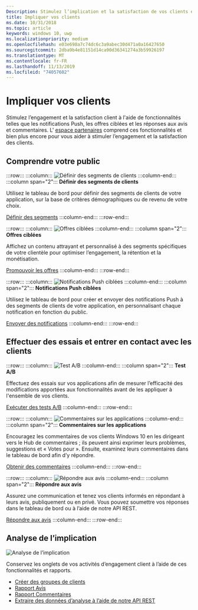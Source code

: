 ```yaml
---
Description: Stimulez l’implication et la satisfaction de vos clients en utilisant des fonctionnalités telles que les notifications, les offres ciblées, les réponses aux avis et commentaires, et bien davantage.
title: Impliquer vos clients
ms.date: 10/31/2018
ms.topic: article
keywords: windows 10, uwp
ms.localizationpriority: medium
ms.openlocfilehash: e03e698a7c74dc6c3a9abec30d471a0a16427650
ms.sourcegitcommit: 2dba9b4e81151d14ca90d36341274a3b59926197
ms.translationtype: MT
ms.contentlocale: fr-FR
ms.lasthandoff: 11/13/2019
ms.locfileid: "74057602"
---
```

# <a name="engage-with-your-customers"></a>Impliquer vos clients

Stimulez l’engagement et la satisfaction client à l'aide de fonctionnalités telles que les notifications Push, les offres ciblées et les réponses aux avis et commentaires. L' [espace partenaires](https://partner.microsoft.com/dashboard) comprend ces fonctionnalités et bien plus encore pour vous aider à stimuler l’engagement et la satisfaction des clients.

## <a name="understand-your-audience"></a>Comprendre votre public

:::row:::
    :::column:::
        ![Définir des segments de clients](images/engage-pie-chart.png)
    :::column-end:::
    :::column span="2":::
**Définir des segments de clients**

Utilisez le tableau de bord pour définir des segments de clients de votre application, sur la base de critères démographiques ou de revenu de votre choix. 

[Définir des segments](create-customer-segments.md)
    :::column-end:::
:::row-end:::

:::row:::
    :::column:::
        ![Offres ciblées](images/engage-phone-truck.png)
    :::column-end:::
    :::column span="2":::
**Offres ciblées**

Affichez un contenu attrayant et personnalisé à des segments spécifiques de votre clientèle pour optimiser l’engagement, la rétention et la monétisation.

[Promouvoir les offres](use-targeted-offers-to-maximize-engagement-and-conversions.md)
    :::column-end:::
:::row-end:::

:::row:::
    :::column:::
        ![Notifications Push ciblées](images/engage-push-notifications.png)
    :::column-end:::
    :::column span="2":::
**Notifications Push ciblées**

Utilisez le tableau de bord pour créer et envoyer des notifications Push à des segments de clients de votre application, en personnalisant chaque notification en fonction du public.

[Envoyer des notifications](send-push-notifications-to-your-apps-customers.md)
    :::column-end:::
:::row-end:::

## <a name="run-experiments-and-connect-with-customers"></a>Effectuer des essais et entrer en contact avec les clients

:::row:::
    :::column:::
        ![Test A/B](images/engage-start-menu.png)
    :::column-end:::
    :::column span="2":::
**Test A/B**

Effectuez des essais sur vos applications afin de mesurer l’efficacité des modifications apportées aux fonctionnalités avant de les appliquer à l'ensemble de vos clients.

[Exécuter des tests A/B](../monetize/run-app-experiments-with-a-b-testing.md)
    :::column-end:::
:::row-end:::

:::row:::
    :::column:::
        ![Commentaires sur les applications](images/engage-feedback.png)
    :::column-end:::
    :::column span="2":::
**Commentaires sur les applications**

Encouragez les commentaires de vos clients Windows 10 en les dirigeant vers le Hub de commentaires ; ils peuvent ainsi exprimer leurs problèmes, suggestions et « Votes pour ». Ensuite, examinez leurs commentaires dans le tableau de bord afin d’y répondre.

[Obtenir des commentaires](respond-to-customer-feedback.md)
    :::column-end:::
:::row-end:::

:::row:::
    :::column:::
        ![Répondre aux avis](images/ads-community-campaign.png)
    :::column-end:::
    :::column span="2":::
**Répondre aux avis**

Assurez une communication et tenez vos clients informés en répondant à leurs avis, publiquement ou en privé. Vous pouvez soumettre vos réponses dans le tableau de bord ou à l’aide de notre API REST.

[Répondre aux avis](respond-to-customer-reviews.md)
    :::column-end:::
:::row-end:::

## <a name="engagement-analytics"></a>Analyse de l’implication

![Analyse de l’implication](images/engage-analytics.png)

Conservez les onglets de vos activités d’engagement client à l’aide de ces fonctionnalités et rapports.

- [Créer des groupes de clients](create-customer-groups.md)
- [Rapport Avis](reviews-report.md)
- [Rapport Commentaires](feedback-report.md)
- [Extraire des données d’analyse à l’aide de notre API REST](../monetize/access-analytics-data-using-windows-store-services.md)